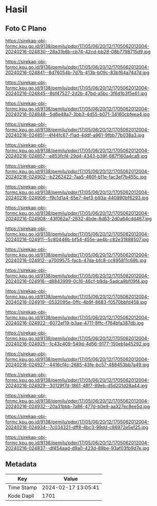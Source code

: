 # Hasil

## Foto C Plano

https://sirekap-obj-formc.kpu.go.id/9138/pemilu/pdpr/17/05/06/20/12/1705062012004-20240216-024830--28a31b6b-cb74-42cd-bb28-08b7798715d9.jpg

https://sirekap-obj-formc.kpu.go.id/9138/pemilu/pdpr/17/05/06/20/12/1705062012004-20240216-024841--8d76054b-7d7b-413b-b09c-83b164a74d7d.jpg

https://sirekap-obj-formc.kpu.go.id/9138/pemilu/pdpr/17/05/06/20/12/1705062012004-20240216-024845--8bf47527-2d2b-47bd-a5bc-3f6d1b3f5e61.jpg

https://sirekap-obj-formc.kpu.go.id/9138/pemilu/pdpr/17/05/06/20/12/1705062012004-20240216-024848--5d6e48a7-3bb3-4d55-b071-34160cbfeea4.jpg

https://sirekap-obj-formc.kpu.go.id/9138/pemilu/pdpr/17/05/06/20/12/1705062012004-20240216-024851--4f44fc67-f1ad-4ddf-a961-9fbb77b038a3.jpg

https://sirekap-obj-formc.kpu.go.id/9138/pemilu/pdpr/17/05/06/20/12/1705062012004-20240216-024857--e853fcf4-29d4-4343-b39f-687f160a4ca9.jpg

https://sirekap-obj-formc.kpu.go.id/9138/pemilu/pdpr/17/05/06/20/12/1705062012004-20240216-024902--b2262422-7aa5-460f-b11e-fac3ef7b455c.jpg

https://sirekap-obj-formc.kpu.go.id/9138/pemilu/pdpr/17/05/06/20/12/1705062012004-20240216-024906--f9c1d1a4-65e7-4ef3-b93a-440990bf6293.jpg

https://sirekap-obj-formc.kpu.go.id/9138/pemilu/pdpr/17/05/06/20/12/1705062012004-20240216-024908--43f062a7-2632-4bde-8d63-2d0a64cdd467.jpg

https://sirekap-obj-formc.kpu.go.id/9138/pemilu/pdpr/17/05/06/20/12/1705062012004-20240216-024911--5c80446b-bf54-455e-ae4b-c82e31888507.jpg

https://sirekap-obj-formc.kpu.go.id/9138/pemilu/pdpr/17/05/06/20/12/1705062012004-20240216-024912--a7009575-facb-47da-bfc8-cc895811c69b.jpg

https://sirekap-obj-formc.kpu.go.id/9138/pemilu/pdpr/17/05/06/20/12/1705062012004-20240216-024916--d8843999-0c16-46cf-b9da-5adca9bf09f4.jpg

https://sirekap-obj-formc.kpu.go.id/9138/pemilu/pdpr/17/05/06/20/12/1705062012004-20240216-024919--0532095e-0ffc-4b9f-8683-f0570bbfd458.jpg

https://sirekap-obj-formc.kpu.go.id/9138/pemilu/pdpr/17/05/06/20/12/1705062012004-20240216-024922--6072ef19-b3ae-4711-8ffc-f764bfa387db.jpg

https://sirekap-obj-formc.kpu.go.id/9138/pemilu/pdpr/17/05/06/20/12/1705062012004-20240216-024925--1c43c409-549d-4d56-9177-150eb1a45292.jpg

https://sirekap-obj-formc.kpu.go.id/9138/pemilu/pdpr/17/05/06/20/12/1705062012004-20240216-024927--4416cf4c-2685-43fe-bc57-488453bb7a49.jpg

https://sirekap-obj-formc.kpu.go.id/9138/pemilu/pdpr/17/05/06/20/12/1705062012004-20240216-024929--30129f7d-1861-48f7-89eb-d5d201d28a44.jpg

https://sirekap-obj-formc.kpu.go.id/9138/pemilu/pdpr/17/05/06/20/12/1705062012004-20240216-024932--20a31bbb-7a86-477d-b0e9-aa327ec8ee5d.jpg

https://sirekap-obj-formc.kpu.go.id/9138/pemilu/pdpr/17/05/06/20/12/1705062012004-20240216-024934--7c034321-dff8-4bc3-99dd-c86972e5ef25.jpg

https://sirekap-obj-formc.kpu.go.id/9138/pemilu/pdpr/17/05/06/20/12/1705062012004-20240216-024837--df454aad-d9a0-423d-89be-93af03fb9d7e.jpg


## Metadata

| Key        | Value               |
| ---------- | ------------------- |
| Time Stamp | 2024-02-17 13:05:41 |
| Kode Dapil | 1701                |



